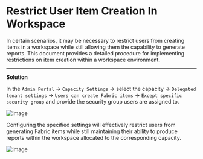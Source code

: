 # Restrict User Item Creation In Workspace
<link rel="icon" href="articles/fabric_16_color.svg" type="image/x-icon" >


In certain scenarios, it may be necessary to restrict users from creating items in a workspace while still allowing them the capability to generate reports. 
This document provides a detailed procedure for implementing restrictions on item creation within a workspace environment.

_______________________________________________________________________________________

**Solution**

In the `Admin Portal` -> `Capacity Settings` -> select the capacity -> `Delegated tenant settings` -> `Users can create Fabric items` -> `Except specific security group` and provide the security group users are assigned to.

![image](https://github.com/user-attachments/assets/72d1a442-02ec-46e6-8ffd-72fbe98bb20e)

Configuring the specified settings will effectively restrict users from generating Fabric items while still maintaining their ability to produce reports within the workspace allocated to the corresponding capacity.

![image](https://github.com/user-attachments/assets/e7a5981d-8c6c-42e0-b05c-9ce31f3b96ce)


